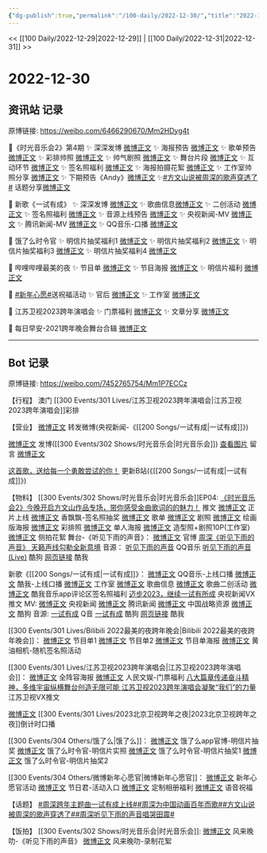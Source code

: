 ```yaml
---
{"dg-publish":true,"permalink":"/100-daily/2022-12-30/","title":"2022-12-30"}
---
```



<< [[100 Daily/2022-12-29\|2022-12-29]] | [[100 Daily/2022-12-31\|2022-12-31]] >>

# 2022-12-30

## 资讯站 记录

原博链接: https://weibo.com/6466290670/Mm2HDyg4t

💫《时光音乐会2》第4期
✨ 深深发博 [微博正文](https://m.weibo.cn/6466290670/4852485484976533)
✨ 海报预告 [微博正文](https://m.weibo.cn/6466290670/4852428925832981)
✨ 歌单预告 [微博正文](https://m.weibo.cn/6466290670/4852335241331210)
✨ 彩排帅照 [微博正文](https://m.weibo.cn/6466290670/4852403377013005)
✨ 帅气剧照 [微博正文](https://m.weibo.cn/6466290670/4852381718683214)
✨ 舞台片段 [微博正文](https://m.weibo.cn/6466290670/4852464559862526)
✨ 互动环节 [微博正文](https://m.weibo.cn/6466290670/4852523498748326)
✨ 签名照福利 [微博正文](https://m.weibo.cn/6466290670/4852429390094627)
✨ 海报拍摄花絮 [微博正文](https://m.weibo.cn/6466290670/4852456230487444)
✨ 工作室帅照分享 [微博正文](https://m.weibo.cn/6466290670/4852493043637321)
✨ 下期预告《Andy》[微博正文](https://m.weibo.cn/6466290670/4852507202817157)
✨[#方文山说被周深的歌声穿透了#](https://s.weibo.com/weibo?q=%23%E6%96%B9%E6%96%87%E5%B1%B1%E8%AF%B4%E8%A2%AB%E5%91%A8%E6%B7%B1%E7%9A%84%E6%AD%8C%E5%A3%B0%E7%A9%BF%E9%80%8F%E4%BA%86%23) 话题分享[微博正文](https://m.weibo.cn/6466290670/4852486857032423)

💫 新歌《一试有成》
✨ 深深发博 [微博正文](https://m.weibo.cn/6466290670/4852311292380474)
✨ 歌曲信息[微博正文](https://m.weibo.cn/6466290670/4852317607692176)
✨ 二创活动 [微博正文](https://m.weibo.cn/6466290670/4852409086249407)
✨ 签名照福利 [微博正文](https://m.weibo.cn/6466290670/4852449343719312)
✨ 音源上线预告 [微博正文](https://m.weibo.cn/6466290670/4852285433448834)
✨ 央视新闻-MV [微博正文](https://m.weibo.cn/6466290670/4852309568259705)
✨ 腾讯新闻-MV [微博正文](https://m.weibo.cn/6466290670/4852317017607822)
✨ QQ音乐-口播 [微博正文](https://m.weibo.cn/6466290670/4852321094212296)

💫 饿了么时令官
✨ 明信片抽奖福利1 [微博正文](https://m.weibo.cn/6466290670/4852303128954815)
✨ 明信片抽奖福利2 [微博正文](https://m.weibo.cn/6466290670/4852304303884107)
✨ 明信片抽奖福利3 [微博正文](https://m.weibo.cn/6466290670/4852323039855217)
✨ 明信片抽奖福利4 [微博正文](https://m.weibo.cn/6466290670/4852429147873431)

💫 哔哩哔哩最美的夜
✨ 节目单 [微博正文](https://m.weibo.cn/6466290670/4852384444716143)
✨ 节目海报 [微博正文](https://m.weibo.cn/6466290670/4852389478402147)
✨ 明信片福利 [微博正文](https://m.weibo.cn/6466290670/4852400911030401)

💫 [#新年心愿#](https://s.weibo.com/weibo?q=%23%E6%96%B0%E5%B9%B4%E5%BF%83%E6%84%BF%23)送祝福活动
✨ 官后 [微博正文](https://m.weibo.cn/6466290670/4852382952070252)
✨ 工作室 [微博正文](https://m.weibo.cn/6466290670/4852381306847363)

💫 江苏卫视2023跨年演唱会
✨ 门票福利 [微博正文](https://m.weibo.cn/6466290670/4852415592148034)
✨ 文章分享 [微博正文](https://m.weibo.cn/6466290670/4852447263331408)

💫 每日早安-2021跨年晚会舞台合辑 [微博正文](https://m.weibo.cn/6466290670/4852285094234226)

---
## Bot 记录

原博链接: https://weibo.com/7452765754/Mm1P7ECCz

【行程】
澳门 [[300 Events/301 Lives/江苏卫视2023跨年演唱会\|江苏卫视2023跨年演唱会]]彩排

【营业】
[微博正文](https://m.weibo.cn/1736988591/4852309751768813) 转发微博(央视新闻-《[[200 Songs/一试有成\|一试有成]]》)

[微博正文](https://m.weibo.cn/1736988591/4852483959301555) 发博([[300 Events/302 Shows/时光音乐会\|时光音乐会]])
[查看图片](https://wx4.sinaimg.cn/large/0088n2Pggy1h9m7b7ek1fj30yi07cdg7.jpg) 留言 [微博正文](https://m.weibo.cn/1277127435/4852495383530253)

[这首歌，送给每一个勇敢尝试的你！](https://weibo.cn/sinaurl?u=https%3A%2F%2Fwww.bilibili.com%2Fvideo%2FBV1Kg411t7Rx%3Fbuvid%3DXYCEB41CBBEEB26E2EB689D435BBCB0522CD5%26is_story_h5%3Dfalse%26mid%3DIDfkmwdOSI52UhjS9cv%252BdA%253D%253D%26p%3D1%26share_from%3Dugc%26share_medium%3Dandroid%26share_plat%3Dandroid%26share_session_id%3D2b29f7cc-ac1b-4427-96b5-46b3e7b66861%26share_source%3DSINA%26share_tag%3Ds_i%26timestamp%3D1672409479%26up_id%3D456664753%26unique_k%3DfZHYx2v) 更新B站(《[[200 Songs/一试有成\|一试有成]]》)

【物料】
[[300 Events/302 Shows/时光音乐会\|时光音乐会]]EP04:
[《时光音乐会2》今晚开启方文山作品专场，带你感受金曲歌词的的魅力！](https://weibo.cn/sinaurl?u=https%3A%2F%2Fmp.weixin.qq.com%2Fs%2FjV3FSXKnGnoTgptlvlVIRQ) 推文
[微博正文](https://m.weibo.cn/7703778879/4852467836128480) 正片上线
[微博正文](https://m.weibo.cn/2373608053/4852375782950064) 香飘飘-签名照抽奖
[微博正文](https://m.weibo.cn/7703778879/4852330505178135) 歌单
[微博正文](https://m.weibo.cn/7703778879/4852375779023685) 剧照
[微博正文](https://m.weibo.cn/7703778879/4852390882449566) 绘画版海报
[微博正文](https://m.weibo.cn/7478855230/4852398557758154) 彩排照
[微博正文](https://m.weibo.cn/7703778879/4852427369222351) 单人海报
[微博正文](https://m.weibo.cn/7478855230/4852488521392329) 造型照+剧照10P(工作室)
[微博正文](https://m.weibo.cn/5337758780/4852431009614202) 侧拍花絮
舞台-《听见下雨的声音》：
[微博正文](https://m.weibo.cn/7703778879/4852463360282146) 官博
[周深《听见下雨的声音》 天籁声线勾勒全新意境](https://weibo.cn/sinaurl?u=https%3A%2F%2Fm.mgtv.com%2Fb%2F501604%2F18021763.html)
音源：
[听见下雨的声音](https://weibo.cn/sinaurl?u=https%3A%2F%2Fc.y.qq.com%2Fbase%2Ffcgi-bin%2Fu%3F__%3DOw4Ai6h2nrsu) QQ音乐
[听见下雨的声音 (Live)](https://weibo.cn/sinaurl?u=https%3A%2F%2Ft3.kugou.com%2Fsong.html%3Fid%3Dh55YRddzGV2) 酷狗
[网页链接](https://weibo.cn/sinaurl?u=http%3A%2F%2Fwww.kuwo.cn%2Fyinyue%2F256623334%3Ff%3Darphone%26t%3Dplatform) 酷我

新歌《[[200 Songs/一试有成\|一试有成]]》：
[微博正文](https://m.weibo.cn/2169129705/4852315629028550) QQ音乐-上线口播
[微博正文](https://m.weibo.cn/1738434147/4852315389694133) 酷我-上线口播
[微博正文](https://m.weibo.cn/7478855230/4852327260109208) 工作室
[微博正文](https://m.weibo.cn/6466290670/4852317607692176) 歌曲信息
[微博正文](https://m.weibo.cn/2806170583/4852343683946978) 歌曲二创活动
[微博正文](https://m.weibo.cn/6466290670/4852449343719312) 酷我音乐app评论区签名照福利
[迈步2023，继续一试有所成](https://weibo.cn/sinaurl?u=https%3A%2F%2Fmp.weixin.qq.com%2Fs%2FbIHomibhFnpjLgo4HaKMmg) 央视新闻VX推文
MV:
[微博正文](https://m.weibo.cn/2656274875/4852307341083211) 央视新闻
[微博正文](https://m.weibo.cn/2806170583/4852311514682259) 腾讯新闻
[微博正文](https://m.weibo.cn/7774089243/4852368112357893) 中国战略资源
[微博正文](https://m.weibo.cn/1665103091/4852315934165834) 酷狗
音源:
[一试有成](https://weibo.cn/sinaurl?u=https%3A%2F%2Fi.y.qq.com%2Fv8%2Fplaysong.html%3Fsongid%3D389839780%26source%3Dyqq%26ADTAG%3Dhz_wb_sf%26channelId%3D10081987) Q音
[一试有成](https://weibo.cn/sinaurl?u=https%3A%2F%2Ft3.kugou.com%2Fsong.html%3Fid%3D8VhhebczGV3) 酷狗
[网页链接](https://weibo.cn/sinaurl?u=http%3A%2F%2Fm.kuwo.cn%2Fnewh5app%2Fplay_detail%2F256511462) 酷我

[[300 Events/301 Lives/Bilibili 2022最美的夜跨年晚会\|Bilibili 2022最美的夜跨年晚会]]：
[微博正文](https://m.weibo.cn/7524193441/4852377050155842) 节目单1
[微博正文](https://m.weibo.cn/7524193441/4852375783481485) 节目单2
[微博正文](https://m.weibo.cn/7524193441/4852384582600030) 节目单海报
[微博正文](https://m.weibo.cn/3272061457/4852368233473333) 黄油相机-随机签名照活动

[[300 Events/301 Lives/江苏卫视2023跨年演唱会\|江苏卫视2023跨年演唱会]]：
[微博正文](https://m.weibo.cn/1818087960/4852300285216033) 全阵容海报
[微博正文](https://m.weibo.cn/7362512027/4852405554126353) 人民文娱-门票福利
[八大篇章传递奋斗精神，多维宇宙纵横舞台创造无限可能 江苏卫视2023跨年演唱会凝聚“我们”的力量](https://weibo.cn/sinaurl?u=https%3A%2F%2Fmp.weixin.qq.com%2Fs%2F3hx75YkTCNW4dwcOnfieng%3Ffrom%3Dsinglemessage%26scene%3D1%26subscene%3D10000%26clicktime%3D1672396412%26enterid%3D1672396412) 江苏卫视VX推文

[微博正文](https://m.weibo.cn/7727022228/4852458834894002) [[300 Events/301 Lives/2023北京卫视跨年之夜\|2023北京卫视跨年之夜]]倒计时口播

[[300 Events/304 Others/饿了么\|饿了么]]：
[微博正文](https://m.weibo.cn/5117812753/4852292233466452) 饿了么app官博-明信片抽奖
[微博正文](https://m.weibo.cn/7756461320/4852302496402463) 饿了么时令官-明信片实照
[微博正文](https://m.weibo.cn/7756461320/4852315388908486) 饿了么时令官-明信片抽奖1
[微博正文](https://m.weibo.cn/7756461320/4852413536672052) 饿了么时令官-明信片抽奖2

[[300 Events/304 Others/微博新年心愿官\|微博新年心愿官]]：
[微博正文](https://m.weibo.cn/7478855230/4852375788192163) 新年心愿官活动
[微博正文](https://m.weibo.cn/1906114713/4852378831945777) 节日君-活动入口
[微博正文](https://m.weibo.cn/5248300719/4852375799727692) 定制相册福利
[微博正文](https://m.weibo.cn/1906114713/4852453801463469) 语音祝福

【话题】
[#周深跨年主题曲一试有成上线#](https://s.weibo.com/weibo?q=%23%E5%91%A8%E6%B7%B1%E8%B7%A8%E5%B9%B4%E4%B8%BB%E9%A2%98%E6%9B%B2%E4%B8%80%E8%AF%95%E6%9C%89%E6%88%90%E4%B8%8A%E7%BA%BF%23)[#周深为中国动画百年而歌#](https://s.weibo.com/weibo?q=%23%E5%91%A8%E6%B7%B1%E4%B8%BA%E4%B8%AD%E5%9B%BD%E5%8A%A8%E7%94%BB%E7%99%BE%E5%B9%B4%E8%80%8C%E6%AD%8C%23)[#方文山说被周深的歌声穿透了#](https://s.weibo.com/weibo?q=%23%E6%96%B9%E6%96%87%E5%B1%B1%E8%AF%B4%E8%A2%AB%E5%91%A8%E6%B7%B1%E7%9A%84%E6%AD%8C%E5%A3%B0%E7%A9%BF%E9%80%8F%E4%BA%86%23)[#周深听见下雨的声音唱哭田震#](https://s.weibo.com/weibo?q=%23%E5%91%A8%E6%B7%B1%E5%90%AC%E8%A7%81%E4%B8%8B%E9%9B%A8%E7%9A%84%E5%A3%B0%E9%9F%B3%E5%94%B1%E5%93%AD%E7%94%B0%E9%9C%87%23)

【饭拍】
[[300 Events/302 Shows/时光音乐会\|时光音乐会]]:
[微博正文](https://m.weibo.cn/5858510944/4852486978670525) 风来晚叻-《听见下雨的声音》
[微博正文](https://m.weibo.cn/5858510944/4852479697362050) 风来晚叻-录制花絮
